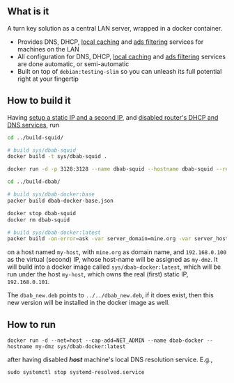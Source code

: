 
## What is it

A turn key solution as a central LAN server, wrapped in a docker container. 

- Provides DNS, DHCP, [local caching](https://en.wikipedia.org/wiki/Squid) and [ads filtering](https://github.com/suntong/dbab#advantages) services for machines on the LAN
- All configuration for DNS, DHCP, [local caching](https://en.wikipedia.org/wiki/Squid) and [ads filtering](https://github.com/suntong/dbab#advantages) services are done automatic, or semi-automatic
- Built on top of `debian:testing-slim` so you can unleash its full potential right at your fingertip


## How to build it

Having [setup a static IP and a second IP](https://github.com/suntong/dbab/wiki/Dbab-From-Start-To-Finish#static-ip), and [disabled router's DHCP and DNS services](https://github.com/suntong/dbab-packer#synopsis), run

```sh
cd ../build-squid/

# build sys/dbab-squid
docker build -t sys/dbab-squid .

docker run -d -p 3128:3128 --name dbab-squid --hostname dbab-squid --restart=always sys/dbab-squid

cd ../build-dbab/

# build sys/dbab-docker:base
packer build dbab-docker-base.json

docker stop dbab-squid
docker rm dbab-squid

# build sys/dbab-docker:latest
packer build -on-error=ask -var server_domain=mine.org -var server_hostname_r=my-host -var server_ip_r=192.168.0.101 -var server_hostname_v=my-dmz -var server_ip_v=192.168.0.100 -var target_name=sys/dbab-docker dbab-docker-cust.json
```

on a host named `my-host`, with `mine.org` as domain name, and `192.168.0.100` as the virtual (second) IP, whose host-name will be assigned as `my-dmz`. It will build into a docker image called `sys/dbab-docker:latest`, which will be run under the host  `my-host`, which owns the real (first) static IP, `192.168.0.101`.

The `dbab_new.deb` points to `../../dbab_new.deb`, if it does exist, then this new version will be installed in the docker image as well.

## How to run

    docker run -d --net=host --cap-add=NET_ADMIN --name dbab-docker --hostname my-dmz sys/dbab-docker:latest

after having disabled ***host*** machine's local DNS resolution service. E.g.,

`sudo systemctl stop systemd-resolved.service`


